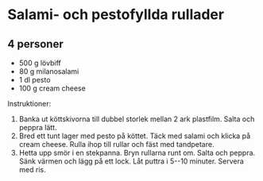 # Salami- och pestofyllda rullader

## 4 personer

-   500 g lövbiff
-   80 g milanosalami
-   1 dl pesto
-   100 g cream cheese

Instruktioner:

1.  Banka ut köttskivorna till dubbel storlek mellan 2 ark plastfilm.
    Salta och peppra lätt.
2.  Bred ett tunt lager med pesto på köttet. Täck med salami och klicka
    på cream cheese. Rulla ihop till rullar och fäst med tandpetare.
3.  Hetta upp smör i en stekpanna. Bryn rullarna runt om. Salta och
    peppra. Sänk värmen och lägg på ett lock. Låt puttra i 5--10
    minuter. Servera med ris.
